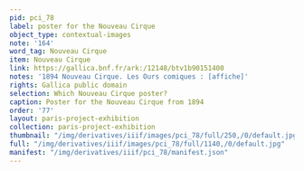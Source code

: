 ```yaml
---
pid: pci_78
label: poster for the Nouveau Cirque
object_type: contextual-images
note: '164'
word_tag: Nouveau Cirque
item: Nouveau Cirque
link: https://gallica.bnf.fr/ark:/12148/btv1b90151400
notes: '1894 Nouveau Cirque. Les Ours comiques : [affiche]'
rights: Gallica public domain
selection: Which Nouveau Cirque poster?
caption: Poster for the Nouveau Cirque from 1894
order: '77'
layout: paris-project-exhibition
collection: paris-project-exhibition
thumbnail: "/img/derivatives/iiif/images/pci_78/full/250,/0/default.jpg"
full: "/img/derivatives/iiif/images/pci_78/full/1140,/0/default.jpg"
manifest: "/img/derivatives/iiif/pci_78/manifest.json"
---
```


